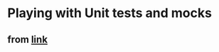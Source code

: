 # Playing with Unit tests and mocks

## from [link](https://semaphoreci.com/community/tutorials/getting-started-with-mocking-in-python)


